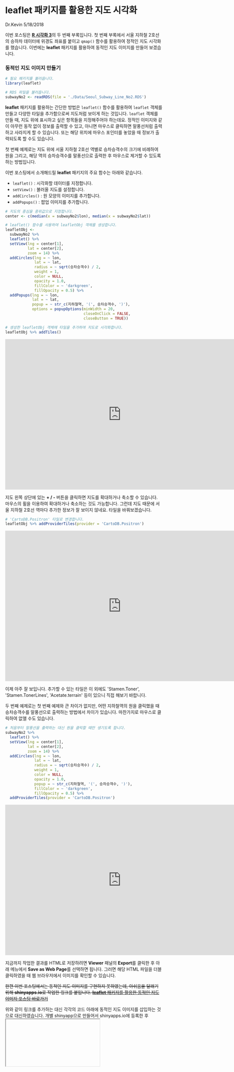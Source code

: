 leaflet 패키지를 활용한 지도 시각화
================
Dr.Kevin
5/18/2018

이번 포스팅은 [**R 시각화 3**](https://mrkevinna.github.io/R-%EC%8B%9C%EA%B0%81%ED%99%94-3/)의 두 번째 부록입니다. 첫 번째 부록에서 서울 지하철 2호선의 승하차 데이터에 위경도 좌표를 붙이고 `qmap()` 함수를 활용하여 정적인 지도 시각화를 했습니다. 이번에는 **leaflet** 패키지를 활용하여 동적인 지도 이미지를 만들어 보겠습니다.

### 동적인 지도 이미지 만들기

``` r
# 필요 패키지를 불러옵니다. 
library(leaflet)
```

``` r
# RDS 파일을 불러옵니다. 
subwayNo2 <- readRDS(file = './Data/Seoul_Subway_Line_No2.RDS')
```

**leaflet** 패키지를 활용하는 간단한 방법은 `leaflet()` 함수를 활용하여 `leaflet` 객체를 만들고 다양한 타일을 추가함으로써 지도처럼 보이게 하는 것입니다. `leaflet` 객체를 만들 때, 지도 위에 표시하고 싶은 항목들을 지정해주어야 하는데요. 정적인 이미지와 같이 아무런 동작 없이 정보를 출력할 수 있고, 아니면 마우스로 클릭하면 말풍선처럼 출력하고 사라지게 할 수 있습니다. 또는 해당 위치에 마우스 포인터를 놓았을 때 정보가 출력되도록 할 수도 있습니다.

첫 번째 예제로는 지도 위에 서울 지하철 2호선 역별로 승차승객수의 크기에 비례하여 원을 그리고, 해당 역의 승차승객수를 말풍선으로 출력한 후 마우스로 제거할 수 있도록 하는 방법입니다.

이번 포스팅에서 소개해드릴 **leaflet** 패키지의 주요 함수는 아래와 같습니다.

-   `leaflet()` : 시각화할 데이터를 지정합니다.
-   `setView()` : 불러올 지도를 설정합니다.
-   `addCircles()` : 원 모양의 이미지를 추가합니다.
-   `addPopups()` : 팝업 이미지를 추가합니다.

``` r
# 지도의 중심을 중위값으로 지정합니다.
center <- c(median(x = subwayNo2$lon), median(x = subwayNo2$lat))

# leaflet() 함수를 사용하여 leafletObj 객체를 생성합니다.
leafletObj <-   
  subwayNo2 %>% 
  leaflet() %>% 
  setView(lng = center[1],
          lat = center[2],
          zoom = 14) %>% 
  addCircles(lng = ~ lon,
             lat = ~ lat,
             radius = ~ sqrt(승차승객수) / 2,
             weight = 1,
             color = NULL,
             opacity = 1.0,
             fillColor = ~ 'darkgreen',
             fillOpacity = 0.5) %>% 
  addPopups(lng = ~ lon,
            lat = ~ lat,
            popup = ~ str_c(지하철역, '(', 승차승객수, ')'),
            options = popupOptions(minWidth = 20,
                                   closeOnClick = FALSE,
                                   closeButton = TRUE))

# 생성한 leafletObj 객체에 타일을 추가하여 지도로 시각화합니다.
leafletObj %>% addTiles()
```

<iframe src="https://drkevin.shinyapps.io/Subway_Line2_1/" height="480" width="740" frameborder="0" allowfullscreen></iframe>

지도 왼쪽 상단에 있는 **+ / -** 버튼을 클릭하면 지도를 확대하거나 축소할 수 있습니다. 마우스의 휠을 이용하여 확대하거나 축소하는 것도 가능합니다. 그런데 지도 때문에 서울 지하철 2호선 역마다 추가한 정보가 잘 보이지 않네요. 타일을 바꿔보겠습니다.

``` r
# 'CartoDB.Positron' 타일로 변경합니다.
leafletObj %>% addProviderTiles(provider = 'CartoDB.Positron')
```

<iframe src="https://drkevin.shinyapps.io/Subway_Line2_2/" height="480" width="740" frameborder="0" allowfullscreen></iframe>

이제 아주 잘 보입니다. 추가할 수 있는 타일은 이 외에도 'Stamen.Toner', 'Stamen.TonerLines', 'Acetate.terrain' 등이 있으니 직접 해보기 바랍니다.

두 번째 예제로는 첫 번째 예제와 큰 차이가 없지만, 어떤 지하철역의 원을 클릭했을 때 승차승객수를 말풍선으로 출력하는 방법에서 차이가 있습니다. 마찬가지로 마우스로 클릭하여 없앨 수도 있습니다.

``` r
# 처음부터 말풍선을 출력하는 대신 원을 클릭할 때만 생기도록 합니다.
subwayNo2 %>% 
  leaflet() %>% 
  setView(lng = center[1],
          lat = center[2],
          zoom = 14) %>% 
  addCircles(lng = ~ lon,
             lat = ~ lat,
             radius = ~ sqrt(승차승객수) / 2,
             weight = 1,
             color = NULL,
             opacity = 1.0, 
             popup = ~ str_c(지하철역, '(', 승차승객수, ')'),
             fillColor = ~ 'darkgreen',
             fillOpacity = 0.5) %>% 
  addProviderTiles(provider = 'CartoDB.Positron')
```

<iframe src="https://drkevin.shinyapps.io/Subway_Line2_3/" height="480" width="740" frameborder="0" allowfullscreen></iframe>

지금까지 작업한 결과를 HTML로 저장하려면 **Viewer** 패널의 **Export**를 클릭한 후 아래 메뉴에서 **Save as Web Page**를 선택하면 됩니다. 그러면 해당 HTML 파일을 더블 클릭하였을 때 웹 브라우저에서 이미지를 확인할 수 있습니다.

~~한편 이번 포스팅에서는 동적인 지도 이미지를 구현하지 못하였는데, 아쉬움을 달래기 위해  **shinyapps.io**로 작업한 링크를 붙입니다. [**leaflet** 패키지를 활용한 동적인 지도 이미지 포스팅 바로가기](https://drkevin.shinyapps.io/SeoulSubwayLineNo2/)~~

위와 같이 링크를 추가하는 대신 각각의 코드 아래에 동적인 지도 이미지를 삽입하는 것으로 대신하였습니다. 개별 shinyapp으로 만들어서 shinyapps.io에 등록한 후 <iframe>을 사용하면 가능합니다. 

이상으로 **leaflet** 패키지에 대해서 간단하게 살펴보았습니다.[1]

[1] leaflet 패키지에 관한 더 많은 자세한 정보는 [여기](https://rstudio.github.io/leaflet/)에서 찾아보기 바랍니다.
